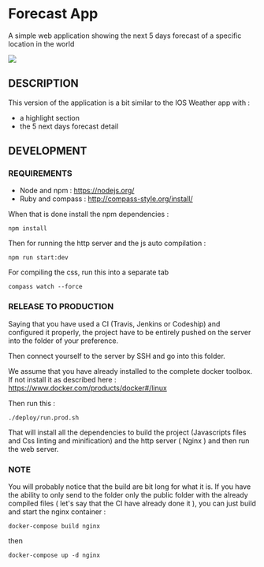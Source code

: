 # Forecast App
A simple web application showing the next 5 days forecast of a specific location in the world

![](https://cloud.githubusercontent.com/assets/736122/17689295/86f115ee-637e-11e6-993d-b244e9eafd91.png)

## DESCRIPTION

This version of the application is a bit similar to the IOS Weather app with :
- a highlight section
- the 5 next days forecast detail

## DEVELOPMENT

### REQUIREMENTS

- Node and npm : https://nodejs.org/
- Ruby and compass : http://compass-style.org/install/

When that is done install the npm dependencies :

```
npm install
```

Then for running the http server and the js auto compilation :

```
npm run start:dev
```

For compiling the css, run this into a separate tab

```
compass watch --force
```

### RELEASE TO PRODUCTION

Saying that you have used a CI (Travis, Jenkins or Codeship) and configured it properly, the project have to be entirely pushed on the server into the folder of your preference.

Then connect yourself to the server by SSH and go into this folder.

We assume that you have already installed to the complete docker toolbox. If not install it as described here : https://www.docker.com/products/docker#/linux

Then run this :

```
./deploy/run.prod.sh
```

That will install all the dependencies to build the project (Javascripts files and Css linting and minification) and the http server ( Nginx ) and then run the web server.

### NOTE

You will probably notice that the build are bit long for what it is. If you have the ability to only send to the folder only the public folder with the already compiled files ( let's say that the CI have already done it ), you can just build and start the nginx container :

```
docker-compose build nginx
```

then

```
docker-compose up -d nginx
```

